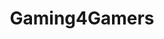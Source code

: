 ---
title: Gaming4Gamers
crosslinks:
- youtubot
- Games
- gaming
- patientgamers
- autotldr
- pcmasterrace
- cynicalbritofficial
- The_Gaben
- EmulationOnAndroid
- ZadocPaet
- Steam
- pcgaming
- IAmA
- livven
- gamemaker
- ShouldIbuythisgame
- truegaming
- emulation
- xkcd
- bestof2016
---